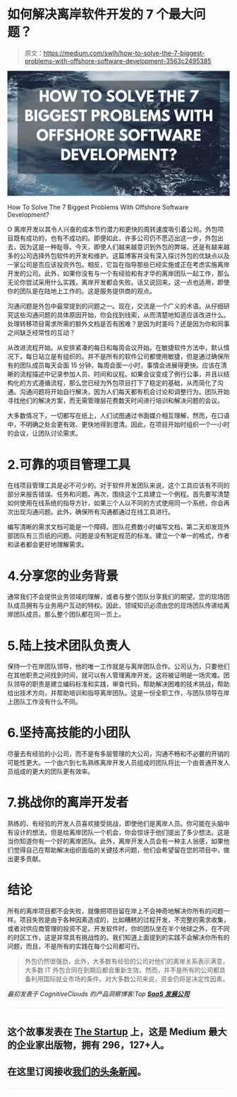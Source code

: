 # 如何解决离岸软件开发的 7 个最大问题？

> 原文：<https://medium.com/swlh/how-to-solve-the-7-biggest-problems-with-offshore-software-development-3563c2495385>

![](img/3aae000df9df4a585b2ab26e00dfda58.png)

How To Solve The 7 Biggest Problems With Offshore Software Development?

O 离岸开发以其令人兴奋的成本节约潜力和更快的周转速度吸引着公司。外包项目既有成功的，也有不成功的。即便如此，许多公司仍不愿迈出这一步，外包出去，因为这是一种耻辱。今天，即使人们越来越意识到外包的弊端，还是有越来越多的公司选择外包软件的开发和维护。这篇博客并没有深入探讨外包的优缺点以及一家公司是否应该投资外包。相反，它旨在指导那些已经实施或正在考虑实施离岸开发的公司。此外，如果你没有与一个有经验和有才华的离岸团队一起工作，那么无论你尝试采用什么实践，离岸开发都会失败。话又说回来，这一点也适用，即使你的团队是在陆地上工作的。这是服务提供商的观点。

沟通问题是外包中最常提到的问题之一。现在，交流是一个广义的术语。从仔细研究这些沟通问题的具体原因开始，你会找到线索，从而清楚地知道应该改进什么。处理转移项目需求所需的额外文档是否有困难？是因为时差吗？还是因为你和同事之间缺乏经常性的互动？

从改进流程开始。从安排紧凑的每日和每周会议开始。在敏捷软件方法中，默认情况下，每日站立是有组织的。并不是所有的软件公司都使用敏捷，但是通过确保所有的团队成员每天会面 15 分钟，每周会面一小时，事情会进展得更快。应该在清晰的流程描述中记录参加人员、时间和议程。如果会议变成了例行公事，并且以结构化的方式遵循流程，那么您已经为外包项目打下了稳定的基础，从而简化了沟通。沟通问题将开始自行解决，因为人们每天都有机会讨论和调整行为。团队开始寻找他们的解决方案，而无需管理层花费数天时间进行培训和解决问题的会议。

大多数情况下，一切都写在纸上，人们试图通过书面媒介相互理解，然而，在口语中，不明确之处会更有效、更快地得到澄清。因此，在项目开始时组织一个一小时的会议，让团队讨论需求。

# 2.可靠的项目管理工具

在线项目管理工具是必不可少的。对于软件开发团队来说，这个工具应该有不同的部分来报告错误、任务和问题。再次，围绕这个工具建立一个例程。首先要写清楚如何使用在线系统的指导方针，如果三个人以不同的方式使用同一个系统，你会再次出现沟通问题。此外，确保所有沟通都通过在线工具进行。

编写清晰的需求文档可能是一个障碍。团队花费数小时编写文档，第二天却发现外部团队有三页纸的问题。问题是没有制定规范的标准。建立一个单一的格式，作者和读者都会更好地理解需求。

# 4.分享您的业务背景

通常我们不会提供业务领域的理解，或者与整个团队分享我们的期望。您的现场团队成员拥有与业务用户互动的特权。因此，领域知识必须由您的现场团队传递给离岸团队成员。那么整个团队都在同一页上。

# 5.陆上技术团队负责人

保持一个在岸团队领导，他的唯一工作就是与离岸团队合作。公司认为，只要他们在其他职责之间找到时间，就可以有人管理离岸开发。这将被证明是一场灾难。团队领导的职责是建立编码标准和实践，审查代码，帮助解决困难的技术挑战，帮助给出技术方向，并帮助培训和指导离岸团队。这是一份全职工作，与团队领导在岸上团队工作没有什么不同。

# 6.坚持高技能的小团队

尽量去有经验的小公司，而不是有多层管理的大公司，沟通不畅和不必要的开销的可能性更大。一个由六到七名熟练离岸开发人员组成的团队将比一个由普通开发人员组成的更大的团队更有效率。

# 7.挑战你的离岸开发者

熟练的、有经验的开发人员喜欢接受挑战，即使他们是离岸人员。你可能在头脑中有设计的想法，但是给离岸团队一个机会，你会惊讶于他们提出了多少想法。这是当你知道你有一个好的离岸团队。此外，离岸开发人员会有一种主人翁感，如果他们觉得自己在帮助解决组织面临的关键技术问题，他们会希望留在您的项目中，做出更多贡献。

# 结论

所有的离岸项目都不会失败，就像把项目留在岸上不会神奇地解决你所有的问题一样。项目失败是由于各种因素造成的，比如糟糕的过程开发，不完整的需求收集，或者对供应商管理的投资不足。开发软件时，你的团队坐在半个地球之外，在不同的时区工作，这是非常具有挑战性的。我们知道上面提到的实践不会解决你所有的问题，而且，不是所有的实践在每个公司都可行。

> 外包仍然很强劲，此外，大多数有经验的公司对他们的离岸关系表示满意，大多数 IT 外包合同在到期后都会重新生效。然而，并不是所有的公司都具备利用国际就业市场的条件。对大多数公司来说，资金仍将是决定性因素。

*最初发表于 CognitiveClouds 的产品洞察博客:Top* [***SaaS 发展公司***](https://www.cognitiveclouds.com/custom-software-development-services/saas-application-development-company)

![](img/731acf26f5d44fdc58d99a6388fe935d.png)

## 这个故事发表在 [The Startup](https://medium.com/swlh) 上，这是 Medium 最大的企业家出版物，拥有 296，127+人。

## 在这里订阅接收[我们的头条新闻](http://growthsupply.com/the-startup-newsletter/)。

![](img/731acf26f5d44fdc58d99a6388fe935d.png)